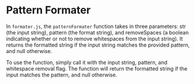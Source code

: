 # Pattern Formater

In `formater.js`, the `patternFormater` function takes in three parameters: str (the input string), pattern (the format string), and removeSpaces (a boolean indicating whether or not to remove whitespaces from the input string). It returns the formatted string if the input string matches the provided pattern, and null otherwise.

To use the function, simply call it with the input string, pattern, and whitespace removal flag. The function will return the formatted string if the input matches the pattern, and null otherwise.

